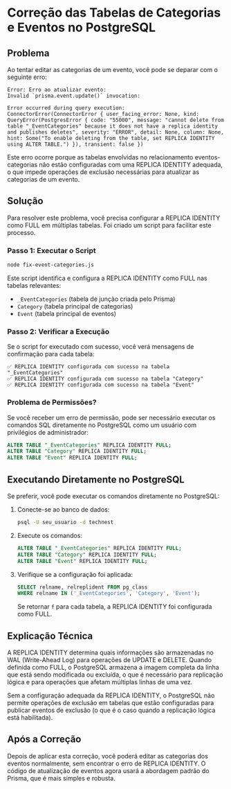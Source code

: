# Correção das Tabelas de Categorias e Eventos no PostgreSQL

## Problema

Ao tentar editar as categorias de um evento, você pode se deparar com o seguinte erro:

```
Error: Erro ao atualizar evento: 
Invalid `prisma.event.update()` invocation:

Error occurred during query execution:
ConnectorError(ConnectorError { user_facing_error: None, kind: QueryError(PostgresError { code: "55000", message: "cannot delete from table "_EventCategories" because it does not have a replica identity and publishes deletes", severity: "ERROR", detail: None, column: None, hint: Some("To enable deleting from the table, set REPLICA IDENTITY using ALTER TABLE.") }), transient: false })
```

Este erro ocorre porque as tabelas envolvidas no relacionamento eventos-categorias não estão configuradas com uma REPLICA IDENTITY adequada, o que impede operações de exclusão necessárias para atualizar as categorias de um evento.

## Solução

Para resolver este problema, você precisa configurar a REPLICA IDENTITY como FULL em múltiplas tabelas. Foi criado um script para facilitar este processo.

### Passo 1: Executar o Script

```bash
node fix-event-categories.js
```

Este script identifica e configura a REPLICA IDENTITY como FULL nas tabelas relevantes:
- `_EventCategories` (tabela de junção criada pelo Prisma)
- `Category` (tabela principal de categorias)
- `Event` (tabela principal de eventos)

### Passo 2: Verificar a Execução

Se o script for executado com sucesso, você verá mensagens de confirmação para cada tabela:

```
✅ REPLICA IDENTITY configurada com sucesso na tabela "_EventCategories"
✅ REPLICA IDENTITY configurada com sucesso na tabela "Category"
✅ REPLICA IDENTITY configurada com sucesso na tabela "Event"
```

### Problema de Permissões?

Se você receber um erro de permissão, pode ser necessário executar os comandos SQL diretamente no PostgreSQL como um usuário com privilégios de administrador:

```sql
ALTER TABLE "_EventCategories" REPLICA IDENTITY FULL;
ALTER TABLE "Category" REPLICA IDENTITY FULL;
ALTER TABLE "Event" REPLICA IDENTITY FULL;
```

## Executando Diretamente no PostgreSQL

Se preferir, você pode executar os comandos diretamente no PostgreSQL:

1. Conecte-se ao banco de dados:
   ```bash
   psql -U seu_usuario -d technest
   ```

2. Execute os comandos:
   ```sql
   ALTER TABLE "_EventCategories" REPLICA IDENTITY FULL;
   ALTER TABLE "Category" REPLICA IDENTITY FULL;
   ALTER TABLE "Event" REPLICA IDENTITY FULL;
   ```

3. Verifique se a configuração foi aplicada:
   ```sql
   SELECT relname, relreplident FROM pg_class 
   WHERE relname IN ('_EventCategories', 'Category', 'Event');
   ```
   Se retornar `f` para cada tabela, a REPLICA IDENTITY foi configurada como FULL.

## Explicação Técnica

A REPLICA IDENTITY determina quais informações são armazenadas no WAL (Write-Ahead Log) para operações de UPDATE e DELETE. Quando definida como FULL, o PostgreSQL armazena a imagem completa da linha que está sendo modificada ou excluída, o que é necessário para replicação lógica e para operações que afetam múltiplas linhas de uma vez.

Sem a configuração adequada da REPLICA IDENTITY, o PostgreSQL não permite operações de exclusão em tabelas que estão configuradas para publicar eventos de exclusão (o que é o caso quando a replicação lógica está habilitada).

## Após a Correção

Depois de aplicar esta correção, você poderá editar as categorias dos eventos normalmente, sem encontrar o erro de REPLICA IDENTITY. O código de atualização de eventos agora usará a abordagem padrão do Prisma, que é mais simples e robusta.